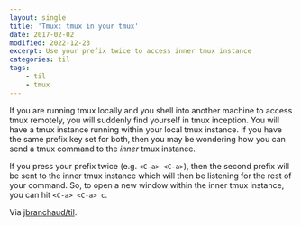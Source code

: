 ```yaml
---
layout: single
title: 'Tmux: tmux in your tmux'
date: 2017-02-02
modified: 2022-12-23
excerpt: Use your prefix twice to access inner tmux instance
categories: til
tags:
    - til
    - tmux
---
```


If you are running tmux locally and you shell into another machine to
access tmux remotely, you will suddenly find yourself in tmux inception.
You will have a tmux instance running within your local tmux instance. If
you have the same prefix key set for both, then you may be wondering how
you can send a tmux command to the _inner_ tmux instance.

If you press your prefix twice (e.g. `<C-a> <C-a>`), then the second prefix
will be sent to the inner tmux instance which will then be listening for
the rest of your command. So, to open a new window within the inner tmux
instance, you can hit `<C-a> <C-a> c`.

Via [jbranchaud/til](https://github.com/jbranchaud/til).
